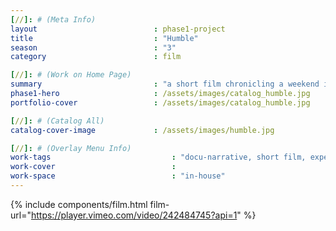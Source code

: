 ```yaml
---
[//]: # (Meta Info)
layout							: phase1-project
title							: "Humble"
season 							: "3"
category						: film

[//]: # (Work on Home Page)
summary                         : "a short film chronicling a weekend in Brooklyn with friends and discussions around black pop culture"
phase1-hero                     : /assets/images/catalog_humble.jpg
portfolio-cover					: /assets/images/catalog_humble.jpg

[//]: # (Catalog All)
catalog-cover-image				: /assets/images/humble.jpg

[//]: # (Overlay Menu Info)
work-tags 							: "docu-narrative, short film, experimental"
work-cover							:
work-space 							: "in-house"
---
```

{% include components/film.html film-url="https://player.vimeo.com/video/242484745?api=1" %}
